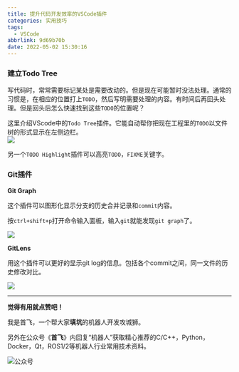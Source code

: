 ```yaml
---
title: 提升代码开发效率的VSCode插件
categories: 实用技巧
tags:
  - VSCode
abbrlink: 9d69b70b
date: 2022-05-02 15:30:16
---
```

### 建立Todo Tree
写代码时，常常需要标记某处是需要改动的。但是现在可能暂时没法处理。通常的习惯是，在相应的位置打上`TODO`，然后写明需要处理的内容。有时间后再回头处理。但是回头后怎么快速找到这些`TODO`的位置呢？

这里介绍VScode中的`Todo Tree`插件。它能自动帮你把现在工程里的`TODO`以文件树的形式显示在左侧边栏。  
![](https://sf-blog-images.oss-cn-hangzhou.aliyuncs.com/20220402135527.png)

另一个`TODO Highlight`插件可以高亮`TODO`，`FIXME`关键字。



### Git插件

**Git Graph**

这个插件可以图形化显示分支的历史合并记录和`commit`内容。

按`ctrl+shift+p`打开命令输入面板，输入`git`就能发现`git graph`了。

![](https://sf-blog-images.oss-cn-hangzhou.aliyuncs.com/20220417094650.png)

<!--more-->

**GitLens**

用这个插件可以更好的显示git log的信息。包括各个commit之间，同一文件的历史修改对比。

![](https://sf-blog-images.oss-cn-hangzhou.aliyuncs.com/20220417095318.png)



---

**觉得有用就点赞吧！**

我是首飞，一个帮大家**填坑**的机器人开发攻城狮。

另外在公众号《**首飞**》内回复“机器人”获取精心推荐的C/C++，Python，Docker，Qt，ROS1/2等机器人行业常用技术资料。

![公众号](https://sf-blog-images.oss-cn-hangzhou.aliyuncs.com/shoufei_qr_gongzhonghao.jpg)
